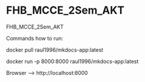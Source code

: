 # FHB_MCCE_2Sem_AKT
FHB_MCCE_2Sem_AKT


Commands how to run: 

docker pull raul1996/mkdocs-app:latest

docker run -p 8000:8000 raul1996/mkdocs-app:latest

Browser --> http://localhost:8000 
